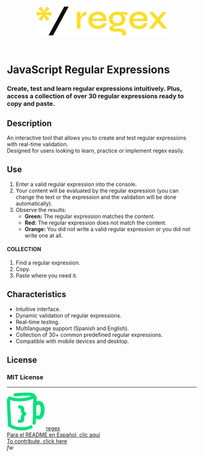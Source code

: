 <p align="center"><img src="./img/logo.svg" alt="Regular expressions with JavaScript"></p><br>

# JavaScript Regular Expressions
### Create, test and learn regular expressions intuitively. Plus, access a collection of over 30 regular expressions ready to copy and paste.

## Description
An interactive tool that allows you to create and test regular expressions with real-time validation.  
Designed for users looking to learn, practice or implement regex easily.

## Use
1. Enter a valid regular expression into the console.
2. Your content will be evaluated by the regular expression (you can change the text or the expression and the validation will be done automatically).
3. Observe the results:
    - **Green:** The regular expression matches the content.
    - **Red:** The regular expression does not match the content.
    - **Orange:** You did not write a valid regular expression or you did not write one at all.

#### COLLECTION
1. Find a regular expression.
2. Copy.
3. Paste where you need it.

## Characteristics
- Intuitive interface.
- Dynamic validation of regular expressions.
- Real-time testing.
- Multilanguage support (Spanish and English).
- Collection of 30+ common predefined regular expressions.
- Compatible with mobile devices and desktop.

## License
### MIT License

---

<div>
    <img src="./img/code.svg" alt="fw" width="100" height="100">
    <span>
        <a href="https://code-fw.github.io/regex/">regex</a><br>
        <a href="./README_ES.md">Para el README en Español, clic aquí</a><br>
        <a href="./CONTRIBUTING.md">To contribute, click here</a><br>
        <em>fw</em>
    </span>
</div>
